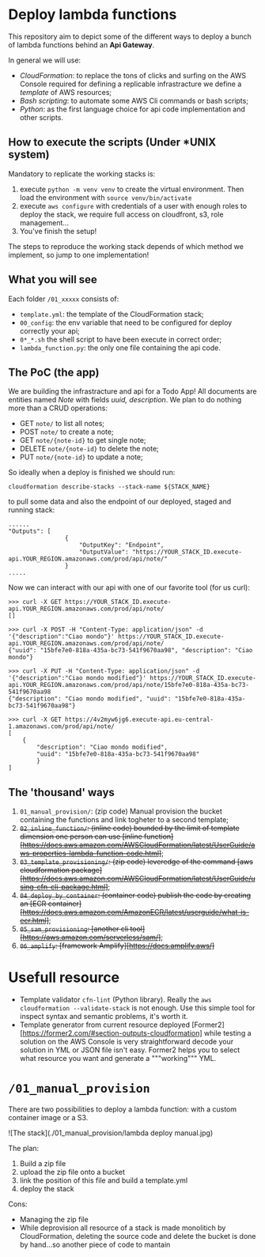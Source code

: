 # Deploy lambda functions

This repository aim to depict some of the different ways to deploy a bunch of lambda functions behind an **Api Gateway**.

In general we will use:

 * *CloudFormation*: to replace the tons of clicks and surfing on the AWS Console required for defining a replicable infrastracture we define a *template* of AWS resources;
 * *Bash scripting*: to automate some AWS Cli commands or bash scripts;
 * *Python*: as the first language choice for api code implementation and other scripts.

## How to execute the scripts (Under *UNIX system)

Mandatory to replicate the working stacks is:

 1. execute `python -m venv venv` to create the virtual environment. Then load the environment with `source venv/bin/activate`
 2. execute `aws configure` with credentials of a user with enough roles to deploy the stack, we require full access on cloudfront, s3, role management...
 3. You've finish the setup!


The steps to reproduce the working stack depends of which method we implement, so jump to one implementation!

## What you will see

Each folder `/01_xxxxx` consists of:

 * `template.yml`: the template of the CloudFormation stack;
 * `00_config`: the env variable that need to be configured for deploy correctly your api;
 * `0*_*.sh` the shell script to have been execute in correct order;
 * `lambda_function.py`: the only one file containing the api code.

## The PoC (the app)

We are building the infrastracture and api for a Todo App! All documents are entities named *Note* with fields *uuid, description*. We plan to do nothing more than a CRUD operations:

* GET `note/` to list all notes;
* POST `note/` to create a note;
* GET `note/{note-id}` to get single note;
* DELETE `note/{note-id}` to delete the note;
* PUT `note/{note-id}` to update a note;

So ideally when a deploy is finished we should run:

```
cloudformation describe-stacks --stack-name ${STACK_NAME}
```
to pull some data and also the endpoint of our deployed, staged and running stack:

```
......
"Outputs": [
                {
                    "OutputKey": "Endpoint",
                    "OutputValue": "https://YOUR_STACK_ID.execute-api.YOUR_REGION.amazonaws.com/prod/api/note/"
                }
.....
```

Now we can interact with our api with one of our favorite tool (for us curl):

```
>>> curl -X GET https://YOUR_STACK_ID.execute-api.YOUR_REGION.amazonaws.com/prod/api/note/
[]

>>> curl -X POST -H "Content-Type: application/json" -d '{"description":"Ciao mondo"}' https://YOUR_STACK_ID.execute-api.YOUR_REGION.amazonaws.com/prod/api/note/
{"uuid": "15bfe7e0-818a-435a-bc73-541f9670aa98", "description": "Ciao mondo"}

>>> curl -X PUT -H "Content-Type: application/json" -d '{"description":"Ciao mondo modified"}' https://YOUR_STACK_ID.execute-api.YOUR_REGION.amazonaws.com/prod/api/note/15bfe7e0-818a-435a-bc73-541f9670aa98
{"description": "Ciao mondo modified", "uuid": "15bfe7e0-818a-435a-bc73-541f9670aa98"}

>>> curl -X GET https://4v2myw6jg6.execute-api.eu-central-1.amazonaws.com/prod/api/note/
[
    {
        "description": "Ciao mondo modified",
        "uuid": "15bfe7e0-818a-435a-bc73-541f9670aa98"
        }
]
```


## The 'thousand' ways

1. `01_manual_provision/`: (zip code) Manual provision the bucket containing the functions and link togheter to a second template;
2. ~~`02_inline_function/`: (inline code) bounded by the limit of template dimension one person can use [inline function][https://docs.aws.amazon.com/AWSCloudFormation/latest/UserGuide/aws-properties-lambda-function-code.html]~~;
3. ~~`03_template_provisioning/`: (zip code) leveredge of the command [aws cloudformation package][https://docs.aws.amazon.com/AWSCloudFormation/latest/UserGuide/using-cfn-cli-package.html]~~;
4. ~~`04_deploy_by_container`: (container code) publish the code by creating an [ECR container][https://docs.aws.amazon.com/AmazonECR/latest/userguide/what-is-ecr.html]~~;
5. ~~`05_sam_provisioning`: [another cli tool][https://aws.amazon.com/serverless/sam/]~~;
6. ~~`06_amplify`: [framework Amplify][https://docs.amplify.aws/]~~


# Usefull resource

- Template validator `cfn-lint` (Python library). Really the `aws cloudformation --validate-stack` is not enough. Use this simple tool for inspect syntax and semantic problems, it's worth it.
- Template generator from current resource deployed [Former2][https://former2.com/#section-outputs-cloudformation] while testing a solution on the AWS Console is very straightforward decode your solution in YML or JSON file isn't easy. Former2 helps you to select what resource you want and generate a """working""" YML.

# `/01_manual_provision`

There are two possibilities to deploy a lambda function: with a custom container image or a S3. 

![The stack](./01_manual_provision/lambda deploy manual.jpg)

The plan:
1. Build a zip file
2. upload the zip file onto a bucket
3. link the position of this file and build a template.yml
4. deploy the stack

Cons:
- Managing the zip file
- While deprovision all resource of a stack is made monolitich by CloudFormation, deleting the source code and delete the bucket is done by hand...so another piece of code to mantain
